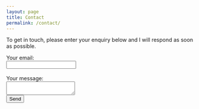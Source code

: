 ```yaml
---
layout: page
title: Contact
permalink: /contact/
---
```


To get in touch, please enter your enquiry below and I will respond as soon as possible.

<form action="https://formspree.io/xvoanlvz" method="POST">
  <label class="contact-label">Your email:</label><br>
  <input type="text" name="_replyto" class="contact-input" required><br><br>
  <label class="contact-label" required>Your message:</label><br>
  <textarea name="message" class="contact-textarea"></textarea><br>
  <button type="submit" class="contact-submit">Send</button>
</form>
